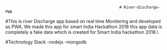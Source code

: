                                                       # River-Discharge-PWA
                                                      
  #This is river Discharge app based on real time Monitering and developed as PWA, We made this app for smart India Hackathon 2018 this app data is completely a fake data which is created for Smart India hackathon 2018.\
  
  #Technology Stack
     -nodejs
     -mongodb
